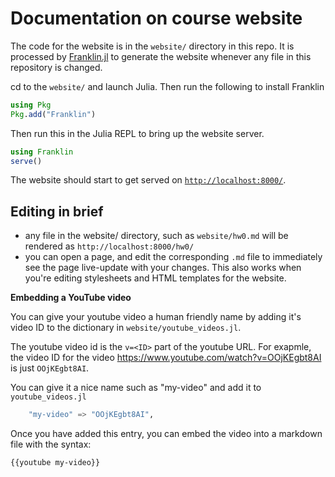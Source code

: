 # Documentation on course website

The code for the website is in the `website/` directory in this repo. It is processed by [Franklin.jl](https://franklinjl.org/) to generate the website whenever any file in this repository is changed.

 cd to the `website/` and launch Julia. Then run the following to install Franklin
```julia
using Pkg
Pkg.add("Franklin")
```

Then run this in the Julia REPL to bring up the website server.

```julia
using Franklin
serve()
```

The website should start to get served on [`http://localhost:8000/`](http://localhost:8000/).


## Editing in brief

- any file in the website/ directory, such as `website/hw0.md` will be rendered as `http://localhost:8000/hw0/`
- you can open a page, and edit the corresponding `.md` file to immediately see the page live-update with your changes. This also works when you're editing stylesheets and HTML templates for the website.


**Embedding a YouTube video**

You can give your youtube video a human friendly name by adding it's video ID to the dictionary in `website/youtube_videos.jl`.

The youtube video id is the `v=<ID>` part of the youtube URL. For exapmle, the video ID for the video https://www.youtube.com/watch?v=OOjKEgbt8AI is just `OOjKEgbt8AI`.

You can give it a nice name such as "my-video" and add it to `youtube_videos.jl`

```julia
    "my-video" => "OOjKEgbt8AI",
```

Once you have added this entry, you can embed the video into a markdown file with the syntax:

```
{{youtube my-video}}
```
